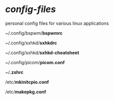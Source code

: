 # *config-files*
personal config files for various linux applications

~/.config/bspwm/**bspwmrc**

~/.config/sxhkd/**sxhkdrc**

~/.config/sxhkd/**sxhkd-cheatsheet**

~/.config/picom/**picom.conf**

~/**.zshrc**

/etc/**mkinitcpio.conf**

/etc/**makepkg.conf**
